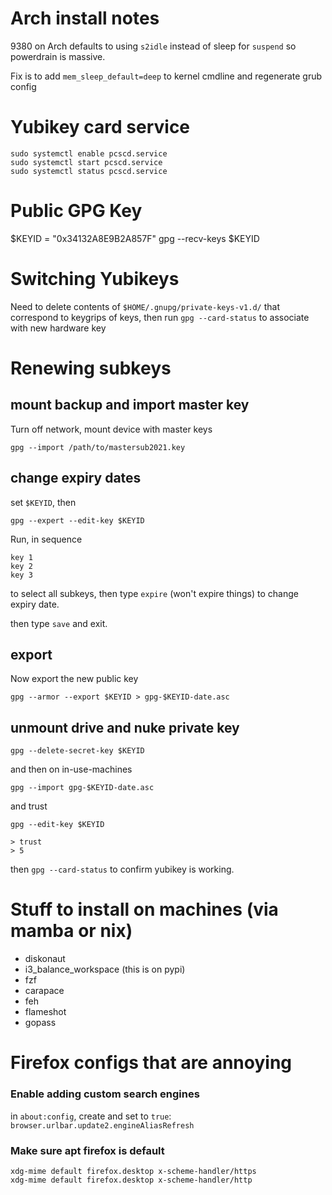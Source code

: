 # Arch install notes

9380 on Arch defaults to using `s2idle` instead of sleep for `suspend` so
powerdrain is massive.

Fix is to add `mem_sleep_default=deep` to kernel cmdline and regenerate grub config

# Yubikey card service

```
sudo systemctl enable pcscd.service
sudo systemctl start pcscd.service
sudo systemctl status pcscd.service
```

# Public GPG Key
$KEYID = "0x34132A8E9B2A857F"
gpg --recv-keys $KEYID

# Switching Yubikeys

Need to delete contents of `$HOME/.gnupg/private-keys-v1.d/` that correspond to
keygrips of keys, then run `gpg --card-status` to associate with new hardware
key

# Renewing subkeys

## mount backup and import master key
Turn off network, mount device with master keys

```
gpg --import /path/to/mastersub2021.key
```

## change expiry dates
set `$KEYID`, then

```
gpg --expert --edit-key $KEYID
```

Run, in sequence
```
key 1
key 2
key 3
```

to select all subkeys, then type `expire` (won't expire things) to change expiry date.

then type `save` and exit.

## export
Now export the new public key

```
gpg --armor --export $KEYID > gpg-$KEYID-date.asc
```

## unmount drive and nuke private key

```
gpg --delete-secret-key $KEYID
```

and then on in-use-machines

```
gpg --import gpg-$KEYID-date.asc
```
and trust

```
gpg --edit-key $KEYID
```

```
> trust
> 5
```

then `gpg --card-status` to confirm yubikey is working.



# Stuff to install on machines (via mamba or nix)

* diskonaut
* i3_balance_workspace (this is on pypi)
* fzf
* carapace
* feh
* flameshot
* gopass

# Firefox configs that are annoying

### Enable adding custom search engines

in `about:config`, create and set to `true`: `browser.urlbar.update2.engineAliasRefresh`

### Make sure apt firefox is default

```
xdg-mime default firefox.desktop x-scheme-handler/https
xdg-mime default firefox.desktop x-scheme-handler/http
```
